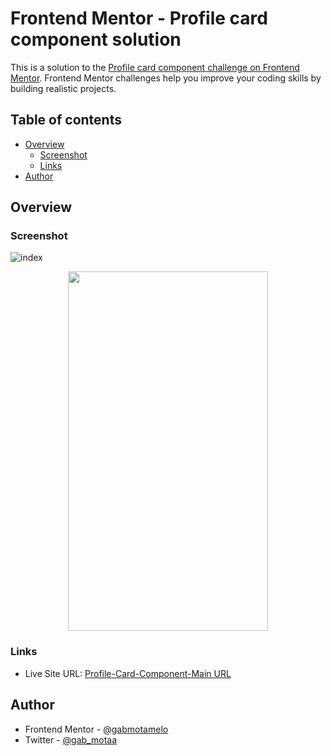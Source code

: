 # Frontend Mentor - Profile card component solution

This is a solution to the [Profile card component challenge on Frontend Mentor](https://www.frontendmentor.io/challenges/profile-card-component-cfArpWshJ). Frontend Mentor challenges help you improve your coding skills by building realistic projects. 

## Table of contents

- [Overview](#overview)
  - [Screenshot](#screenshot)
  - [Links](#links)
- [Author](#author)

## Overview

### Screenshot

![index](https://user-images.githubusercontent.com/88755473/137538208-db4cae9d-cf03-4000-aaab-a43ce30d1f19.png)

<p align="center">
  <img width="320px" height="575px" src="https://user-images.githubusercontent.com/88755473/137538256-2d97bf03-13c9-4188-b3a0-e2acf784f09e.png">
</p>

### Links

- Live Site URL: [Profile-Card-Component-Main URL](https://gabmotamelo.github.io/Profile-Card-Component-Main/)

## Author

- Frontend Mentor - [@gabmotamelo](https://www.frontendmentor.io/profile/gabmotamelo)
- Twitter - [@gab_motaa](https://twitter.com/gab_motaa)

